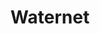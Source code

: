 ---
title: Waternet
role: Visual Designer
technologies: Adobe Photoshop<br>Adobe Illustrator
when: 2013
description: Uselab asked me to collaborate to produce a web application for everyone who sails, lives, works and party on and around the Amsterdam canals. I visually designed a canal platform where anybody can find practical information and share experiences, photos and videos about the canals.
hero: /assets/img/uploads/wn-hero.jpg
section:
    - title: Sailing the canals
      description: This HTML5 application has an extensive sailing chart and information about obstructions on the canals and opening hours of bridges and locks. In addition, visitors can view boat locations of other users and add content themselves.
      img: /assets/img/uploads/wn-1.jpg
    - img: /assets/img/uploads/wn-2.svg
    - img: /assets/img/uploads/wn-3.jpg
    - img: /assets/img/uploads/wn-4.jpg
    - img: /assets/img/uploads/wn-5.jpg
    - img: /assets/img/uploads/wn-6.jpg
---